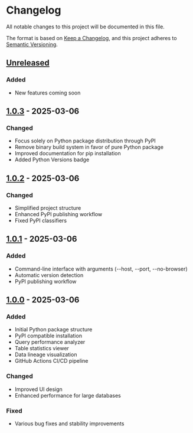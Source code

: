 # Changelog

All notable changes to this project will be documented in this file.

The format is based on [Keep a Changelog](https://keepachangelog.com/en/1.0.0/),
and this project adheres to [Semantic Versioning](https://semver.org/spec/v2.0.0.html).

## [Unreleased]

### Added
- New features coming soon

## [1.0.3] - 2025-03-06

### Changed
- Focus solely on Python package distribution through PyPI
- Remove binary build system in favor of pure Python package
- Improved documentation for pip installation
- Added Python Versions badge

## [1.0.2] - 2025-03-06

### Changed
- Simplified project structure
- Enhanced PyPI publishing workflow
- Fixed PyPI classifiers

## [1.0.1] - 2025-03-06

### Added
- Command-line interface with arguments (--host, --port, --no-browser)
- Automatic version detection
- PyPI publishing workflow

## [1.0.0] - 2025-03-06

### Added
- Initial Python package structure
- PyPI compatible installation
- Query performance analyzer
- Table statistics viewer
- Data lineage visualization
- GitHub Actions CI/CD pipeline
 
### Changed
- Improved UI design
- Enhanced performance for large databases
 
### Fixed
- Various bug fixes and stability improvements

[Unreleased]: https://github.com/somasays/pg_lineagelens/compare/v1.0.3...HEAD
[1.0.3]: https://github.com/somasays/pg_lineagelens/compare/v1.0.2...v1.0.3
[1.0.2]: https://github.com/somasays/pg_lineagelens/compare/v1.0.1...v1.0.2
[1.0.1]: https://github.com/somasays/pg_lineagelens/compare/v1.0.0...v1.0.1
[1.0.0]: https://github.com/somasays/pg_lineagelens/releases/tag/v1.0.0